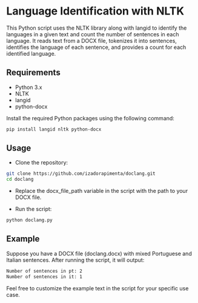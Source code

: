 # Language Identification with NLTK

This Python script uses the NLTK library along with langid to identify the languages in a given text and count the number of sentences in each language. It reads text from a DOCX file, tokenizes it into sentences, identifies the language of each sentence, and provides a count for each identified language.

## Requirements

- Python 3.x
- NLTK
- langid
- python-docx

Install the required Python packages using the following command:

```bash
pip install langid nltk python-docx
```

## Usage

- Clone the repository:

```bash
git clone https://github.com/izadorapimenta/doclang.git
cd doclang
```

- Replace the docx_file_path variable in the script with the path to your DOCX file.

- Run the script:

```bash
python doclang.py
```

## Example

Suppose you have a DOCX file (doclang.docx) with mixed Portuguese and Italian sentences. After running the script, it will output:

```bash
Number of sentences in pt: 2
Number of sentences in it: 1
```

Feel free to customize the example text in the script for your specific use case.


